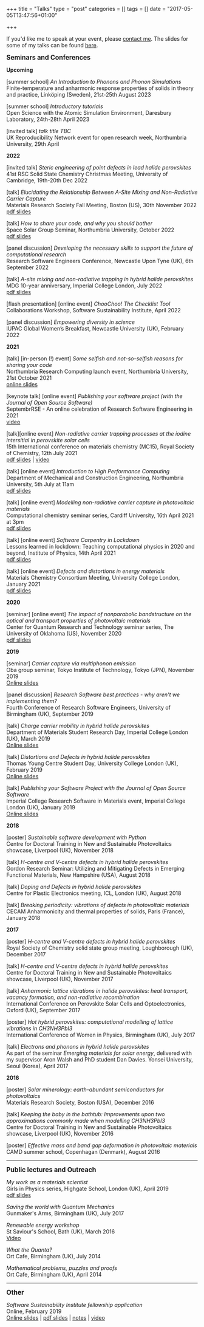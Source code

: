 +++
title = "Talks"
type = "post"
categories = []
tags = []
date = "2017-05-05T13:47:56+01:00"

+++

If you'd like me to speak at your event, please [contact me](mailto:l.whalley@northumbria.ac.uk).
The slides for some of my talks can be found [here](https://lucydot.github.io/slides/).

<big>
<b>Seminars and Conferences</b> </big>

<b>Upcoming</b>

[summer school] <i> An Introduction to Phonons and Phonon Simulations </i></br>
 Finite-temperature and anharmonic response properties of solids in theory and practice, Linköping (Sweden), 21st-25th August 2023

[summer school] <i> Introductory tutorials </i></br>
Open Science with the Atomic Simulation Environment, Daresbury Laboratory, 24th-28th April 2023

[invited talk] <i> talk title TBC </i></br>
UK Reproducibility Network event for open research week, Northumbria University, 29th April


<b>2022</b>

[invited talk] <i> Steric engineering of point defects in lead halide perovskites </i></br>
41st RSC Solid State Chemistry Christmas Meeting, University of Cambridge, 19th-20th Dec 2022

[talk] <i> Elucidating the Relationship Between A-Site Mixing and Non-Radiative Carrier Capture </i> </br>
Materials Research Society Fall Meeting, Boston (US), 30th November 2022
</br>
[pdf slides](https://lucydot.github.io/slides/2211_MRS.pdf) 

[talk] <i> How to share your code, and why you should
bother </i></br>
Space Solar Group Seminar, Northumbria University, October 2022
</br>
[pdf slides](https://lucydot.github.io/slides/2210_SpaceSolar.pdf) 

[panel discussion] <i> Developing the necessary skills to support the future of computational research </i> </br>
Research Software Engineers Conference, Newcastle Upon Tyne (UK), 6th September 2022

[talk] <i> A-site mixing and non-radiative trapping in hybrid halide perovskites </i></br>
MDG 10-year anniversary, Imperial College London, July 2022
</br>
[pdf slides](https://lucydot.github.io/slides/2207_MDG.pdf) 

[flash presentatiion] [online event] <i> ChooChoo! The Checklist  Tool </i></br>
Collaborations Workshop, Software Sustainability Institute, April 2022

[panel discussion] <i> Empowering diversity in science </i></br>
IUPAC Global Women’s Breakfast, Newcastle University (UK), February 2022

<b>2021</b>

[talk] [in-person (!) event] <i> Some selfish and not-so-selfish reasons for sharing your code </i> </br>
Northumbria Research Computing launch event, Northumbria University, 21st October 2021 </br> [online slides](https://lucydot.github.io/slides/2110_RSENorthum/Selfish_NotSelfish.slides(2)#/)

[keynote talk] [online event] <i> Publishing your software project (with the Journal of Open Source Software) </i></br>
SeptembrRSE - An online celebration of Research Software Engineering in 2021 </br>
 [video](https://www.youtube.com/watch?v=l1B2kqoxqAo)

[talk][online event] <i> Non-radiative carrier trapping processes at the iodine intersitial in perovskite solar cells </i></br>
15th International conference on materials chemistry (MC15), Royal Society of Chemistry, 12th July 2021 </br>
[pdf slides](https://lucydot.github.io/slides/2107_MC15.pdf) | [video](https://vimeo.com/575352468)

[talk] [online event] <i> Introduction to High Performance Computing </i></br>
Department of Mechanical and Construction Engineering, Northumbria University, 5th July at 11am </br>
[pdf slides](https://lucydot.github.io/slides/505_MCEHPC.pdf)

[talk] [online event] <i> Modelling non-radiative carrier capture in photovoltaic materials </i></br>
Computational chemistry seminar series, Cardiff University, 16th April 2021 at 3pm </br>
[pdf slides](https://lucydot.github.io/slides/1604_cardiff.pdf)

[talk] [online event] <i> Software Carpentry in Lockdown </i></br>
Lessons learned in lockdown: Teaching computational physics in 2020 and beyond, Institute of Physics, 14th April 2021 </br>
[pdf slides](https://lucydot.github.io/slides/2104_IOP.pdf)

[talk] [online event] <i> Defects and distortions in energy materials </i></br>
Materials Chemistry Consortium Meeting, University College London, January 2021 </br>
[pdf slides](https://lucydot.github.io/slides/2101_MCC.pdf)

<b>2020</b>

[seminar] [online event] <i> The impact of nonparabolic bandstructure on the optical and transport properties of photovoltaic materials </i></br>
Center for Quantum Research and Technology seminar series, The University of Oklahoma (US), November 2020 </br>
[pdf slides](https://lucydot.github.io/slides/2011_Oklahoma.pdf)

<b>2019</b>

[seminar] <i> Carrier capture via multiphonon emission </i></br>
Oba group seminar, Tokyo Institute of Technology, Tokyo (JPN), November 2019 </br>
[Online slides](https://lucydot.github.io/slides/1910_Oba)

[panel discussion] <i> Research Software best practices - why aren't we implementing them? </i></br>
Fourth Conference of Research Software Engineers, University of Birmingham (UK), September 2019

[talk] <i> Charge carrier mobility in hybrid halide perovskites </i></br>
Department of Materials Student Research Day, Imperial College London (UK), March 2019 </br>
[Online slides](https://lucydot.github.io/slides/PGRD_0319)

[talk] <i> Distortions and Defects in hybrid halide perovskites </i></br>
Thomas Young Centre Student Day, University College London (UK), February 2019 </br>
[Online slides](lucydot.github.io/slides/TYCD_0219)

[talk] <i>Publishing your Software Project with the Journal of Open Source Software</i></br>
Imperial College Research Software in Materials event, Imperial College London (UK), January 2019</br>
[Online slides](https://lucydot.github.io/slides/JOSS_0119)

<b>2018</b>

[poster] <i>Sustainable software development with Python</i></br>
Centre for Doctoral Training in New and Sustainable Photovoltaics showcase, Liverpool (UK), November 2018

[talk] <i>H-centre and V-centre defects in hybrid halide perovskites </i></br>
Gordon Research Seminar: Utilizing and Mitigating Defects in Emerging Functional Materials, New Hampshire (USA), August 2018

[talk] <i>Doping and Defects in hybrid halide perovskites </i></br>
Centre for Plastic Electronics meeting, ICL, London (UK), August 2018

[talk] <i>Breaking periodicity: vibrations of defects in photovoltaic materials </i></br>
CECAM Anharmonicity and thermal properties of solids, Paris (France), January 2018

<b>2017</b>

[poster] <i>H-centre and V-centre defects in hybrid halide perovskites</i></br>
Royal Society of Chemistry solid state group meeting, Loughborough (UK), December 2017

[talk] <i>H-centre and V-centre defects in hybrid halide perovskites </i></br>
Centre for Doctoral Training in New and Sustainable Photovoltaics showcase, Liverpool (UK), November 2017

[talk] <i>Anharmonic lattice vibrations in halide perovskites: heat transport, vacancy formation, and non-radiative recombination</i></br>
International Conference on Perovskite Solar Cells and Optoelectronics, Oxford (UK), September 2017

[poster] <i>Hot hybrid perovskites: computational modelling of lattice vibrations in CH3NH3PbI3</i></br>
International Conference of Women in Physics, Birmingham (UK), July 2017 

[talk] <i>Electrons and phonons in hybrid halide perovskites</i></br>
As part of the seminar <i>Emerging materials for solar energy</i>, delivered with my supervisor Aron Walsh and PhD student Dan Davies.
Yonsei University, Seoul (Korea), April 2017

<b>2016</b>

[poster] <i>Solar minerology: earth-abundant semiconductors for photovoltaics</i></br>
Materials Research Society, Boston (USA), December 2016

[talk] <i>Keeping the baby in the bathtub: Improvements upon two approximations commonly made when modelling CH3NH3PbI3</i></br>
Centre for Doctoral Training in New and Sustainable Photovoltaics showcase, Liverpool (UK), November 2016

[poster] <i>Effective mass and band gap deformation in photovoltaic materials</i></br>
CAMD summer school, Copenhagan (Denmark), August 2016

--------

<big>
<b>Public lectures and Outreach</b></big>

<i> My work as a materials scientist </i></br>
Girls in Physics series, Highgate School, London (UK), April 2019 </br>
[pdf slides](https://lucydot.github.io/slides/GIPS_0519/GiPs.pdf)

<i>Saving the world with Quantum Mechanics </i></br>
Gunmaker's Arms, Birmingham (UK), July 2017

<i>Renewable energy workshop</i></br>
St Saviour's School, Bath (UK), March 2016</br>
[Video](https://vimeo.com/152483085)

<i> What the Quanta? </i></br>
Ort Cafe, Birmingham (UK), July 2014

<i> Mathematical problems, puzzles and proofs </i></br>
Ort Cafe, Birmingham (UK), April 2014

---------

<big>
<b>Other</b></big>

<i> Software Sustainability Institute fellowship application</i></br>
Online, February 2019 </br>
[Online slides](https://lucydot.github.io/slides/SSI_0219) | [pdf slides](https://lucydot.github.io/slides/SSI_0219/SSI_0219.pdf) | [notes](https://github.com/lucydot/slides/raw/gh-pages/SSI_0219/SSI_0219_notes.md) | [video](https://github.com/lucydot/slides/raw/gh-pages/SSI_0219/Lucy_Whalley_SSI_Fellowship.mp4)


